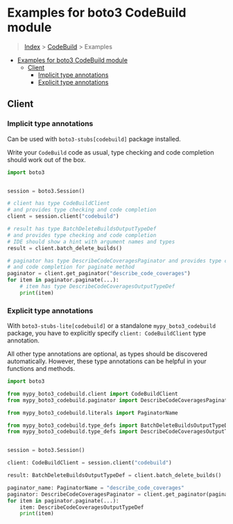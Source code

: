 <a id="examples-for-boto3-codebuild-module"></a>

# Examples for boto3 CodeBuild module

> [Index](../README.md) > [CodeBuild](./README.md) > Examples

- [Examples for boto3 CodeBuild module](#examples-for-boto3-codebuild-module)
  - [Client](#client)
    - [Implicit type annotations](#implicit-type-annotations)
    - [Explicit type annotations](#explicit-type-annotations)

<a id="client"></a>

## Client

<a id="implicit-type-annotations"></a>

### Implicit type annotations

Can be used with `boto3-stubs[codebuild]` package installed.

Write your `CodeBuild` code as usual, type checking and code completion should
work out of the box.

```python
import boto3


session = boto3.Session()

# client has type CodeBuildClient
# and provides type checking and code completion
client = session.client("codebuild")

# result has type BatchDeleteBuildsOutputTypeDef
# and provides type checking and code completion
# IDE should show a hint with argument names and types
result = client.batch_delete_builds()

# paginator has type DescribeCodeCoveragesPaginator and provides type checking
# and code completion for paginate method
paginator = client.get_paginator("describe_code_coverages")
for item in paginator.paginate(...):
    # item has type DescribeCodeCoveragesOutputTypeDef
    print(item)
```

<a id="explicit-type-annotations"></a>

### Explicit type annotations

With `boto3-stubs-lite[codebuild]` or a standalone `mypy_boto3_codebuild`
package, you have to explicitly specify `client: CodeBuildClient` type
annotation.

All other type annotations are optional, as types should be discovered
automatically. However, these type annotations can be helpful in your functions
and methods.

```python
import boto3

from mypy_boto3_codebuild.client import CodeBuildClient
from mypy_boto3_codebuild.paginator import DescribeCodeCoveragesPaginator

from mypy_boto3_codebuild.literals import PaginatorName

from mypy_boto3_codebuild.type_defs import BatchDeleteBuildsOutputTypeDef
from mypy_boto3_codebuild.type_defs import DescribeCodeCoveragesOutputTypeDef


session = boto3.Session()

client: CodeBuildClient = session.client("codebuild")

result: BatchDeleteBuildsOutputTypeDef = client.batch_delete_builds()

paginator_name: PaginatorName = "describe_code_coverages"
paginator: DescribeCodeCoveragesPaginator = client.get_paginator(paginator_name)
for item in paginator.paginate(...):
    item: DescribeCodeCoveragesOutputTypeDef
    print(item)
```
